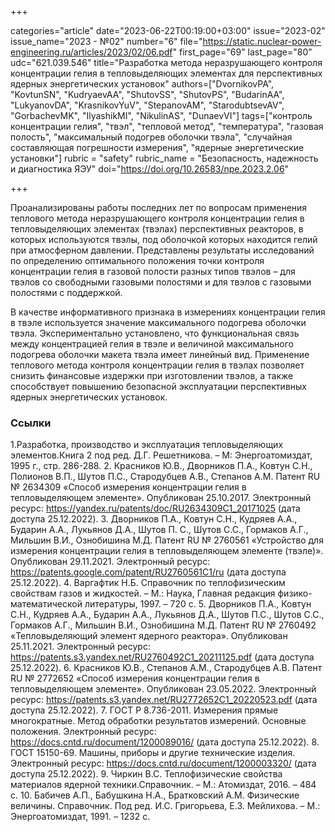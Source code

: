 +++

categories="article"
date="2023-06-22T00:19:00+03:00"
issue="2023-02"
issue_name="2023 - №02"
number="6"
file="https://static.nuclear-power-engineering.ru/articles/2023/02/06.pdf"
first_page="69"
last_page="80"
udc="621.039.546"
title="Разработка метода неразрушающего контроля концентрации гелия в тепловыделяющих элементах для перспективных ядерных энергетических установок"
authors=["DvornikovPA", "KovtunSN", "KudryaevAA", "ShutovSS", "ShutovPS", "BudarinAA", "LukyanovDA", "KrasnikovYuV", "StepanovAM", "StarodubtsevAV", "GorbachevMK", "IlyashikMI", "NikulinAS", "DunaevVI"]
tags=["контроль концентрации гелия", "твэл", "тепловой метод", "температура", "газовая полость", "максимальный подогрев оболочки твэла", "случайная составляющая погрешности измерения", "ядерные энергетические установки"]
rubric = "safety"
rubric_name = "Безопасность, надежность и диагностика ЯЭУ"
doi="https://doi.org/10.26583/npe.2023.2.06"

+++

Проанализированы работы последних лет по вопросам применения теплового метода неразрушающего контроля концентрации гелия в тепловыделяющих элементах (твэлах) перспективных реакторов, в которых используются твэлы, под оболочкой которых находится гелий при атмосферном давлении. Представлены результаты исследований по определению оптимального положения точки контроля концентрации гелия в газовой полости разных типов твэлов – для твэлов со свободными газовыми полостями и для твэлов с газовыми полостями с поддержкой.

В качестве информативного признака в измерениях концентрации гелия в твэле используется значение максимального подогрева оболочки твэла. Экспериментально установлено, что функциональная связь между концентрацией гелия в твэле и величиной максимального подогрева оболочки макета твэла имеет линейный вид. Применение теплового метода контроля концентрации гелия в твэлах позволяет снизить финансовые издержки при изготовлении твэлов, а также способствует повышению безопасной эксплуатации перспективных ядерных энергетических установок.

### Ссылки

1.Разработка, производство и эксплуатация тепловыделяющих элементов.Книга 2 под ред. Д.Г. Решетникова. – М: Энергоатомиздат, 1995 г., стр. 286-288.
2. Красников Ю.В., Дворников П.А., Ковтун С.Н., Полионов В.П., Шутов П.С., Стародубцев А.В., Степанов А.М. Патент RU № 2634309 «Способ измерения концентрации гелия в тепловыделяющем элементе». Опубликован 25.10.2017. Электронный ресурс: https://yandex.ru/patents/doc/RU2634309C1_20171025 (дата доступа 25.12.2022).
3. Дворников П.А., Ковтун С.Н., Кудряев А.А., Бударин А.А., Лукьянов Д.А., Шутов П. С., Шутов С.С., Гормаков А.Г., Мильшин В.И., Ознобишина М.Д. Патент RU № 2760561 «Устройство для измерения концентрации гелия в тепловыделяющем элементе (твэле)». Опубликован 29.11.2021. Электронный ресурс: https://patents.google.com/patent/RU2760561C1/ru (дата доступа 25.12.2022).
4. Варгафтик Н.Б. Справочник по теплофизическим свойствам газов и жидкостей. – М.: Наука, Главная редакция физико-математической литературы, 1997. – 720 c.
5. Дворников П.А., Ковтун С.Н., Кудряев А.А., Бударин А.А., Лукьянов Д.А., Шутов П.С., Шутов С.С., Гормаков А.Г., Мильшин В.И., Ознобишина М.Д. Патент RU № 2760492 «Тепловыделяющий элемент ядерного реактора». Опубликован 25.11.2021. Электронный ресурс: https://patents.s3.yandex.net/RU2760492C1_20211125.pdf (дата доступа 25.12.2022).
6. Красников Ю.В., Степанов А.М., Стародубцев А.В. Патент RU № 2772652 «Способ измерения концентрации гелия в тепловыделяющем элементе». Опубликован 23.05.2022. Электронный ресурс: https://patents.s3.yandex.net/RU2772652C1_20220523.pdf (дата доступа 25.12.2022).
7. ГОСТ Р 8.736-2011. Измерения прямые многократные. Метод обработки результатов измерений. Основные положения. Электронный ресурс: https://docs.cntd.ru/document/1200089016/ (дата доступа 25.12.2022).
8. ГОСТ 15150-69. Машины, приборы и другие технические изделия. Электронный ресурс: https://docs.cntd.ru/document/1200003320/ (дата доступа 25.12.2022).
9. Чиркин В.С. Теплофизические свойства материалов ядерной техники.Справочник. – М.: Атомиздат, 2016. – 484 c.
10. Бабичев А.П., Бабушкина Н.А., Братковский А.М. Физические величины. Справочник. Под ред. И.С. Григорьева, Е.З. Мейлихова. – М.: Энергоатомиздат, 1991. – 1232 с.